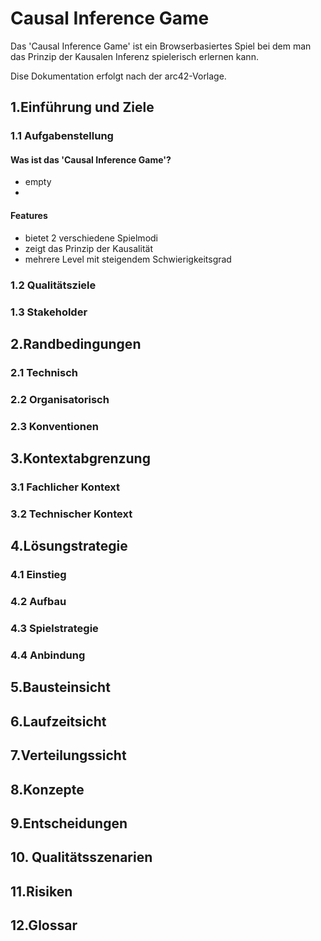 # **Causal Inference Game** #

Das 'Causal Inference Game' ist ein Browserbasiertes Spiel bei dem man das Prinzip der Kausalen Inferenz spielerisch erlernen kann.

Dise Dokumentation erfolgt nach der arc42-Vorlage.


## **1.Einführung und Ziele** ##

### 1.1 Aufgabenstellung ###

#### Was ist das 'Causal Inference Game'? ####
  * empty
  * 
#### Features ####
  * bietet 2 verschiedene Spielmodi
  * zeigt das Prinzip der Kausalität 
  * mehrere Level mit steigendem Schwierigkeitsgrad 

### 1.2 Qualitätsziele ###

### 1.3 Stakeholder ###


## **2.Randbedingungen** ##

### 2.1 Technisch ###

### 2.2 Organisatorisch ###

### 2.3 Konventionen ###


## **3.Kontextabgrenzung** ##

### 3.1 Fachlicher Kontext ###

### 3.2 Technischer Kontext ###


## **4.Lösungstrategie** ##

### 4.1 Einstieg ###

### 4.2 Aufbau ###

### 4.3 Spielstrategie ###

### 4.4 Anbindung ###


## **5.Bausteinsicht** ##


## **6.Laufzeitsicht** ##


## **7.Verteilungssicht** ##


## **8.Konzepte** ##


## **9.Entscheidungen** ##


## **10. Qualitätsszenarien** ##


## **11.Risiken** ##


## **12.Glossar** ##
